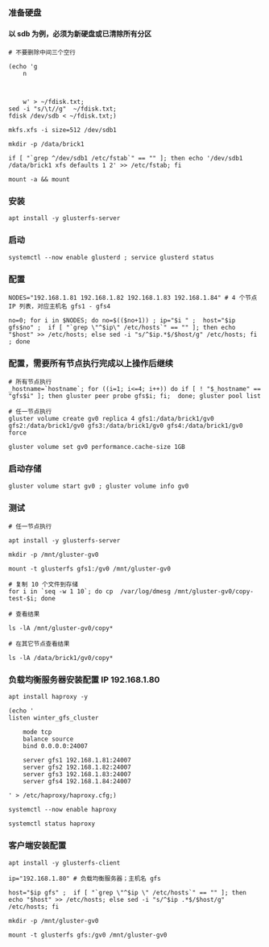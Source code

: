 

### 准备硬盘

#### 以 sdb 为例，必须为新硬盘或已清除所有分区

	# 不要删除中间三个空行
	
	(echo 'g
		n
		
		
		
		w' > ~/fdisk.txt;
	sed -i "s/\t//g"  ~/fdisk.txt;
	fdisk /dev/sdb < ~/fdisk.txt;)

	mkfs.xfs -i size=512 /dev/sdb1

	mkdir -p /data/brick1
	
	if [ "`grep ^/dev/sdb1 /etc/fstab`" == "" ]; then echo '/dev/sdb1 /data/brick1 xfs defaults 1 2' >> /etc/fstab; fi
	
	mount -a && mount


### 安装

	apt install -y glusterfs-server


### 启动

	systemctl --now enable glusterd ; service glusterd status


### 配置

	NODES="192.168.1.81 192.168.1.82 192.168.1.83 192.168.1.84" # 4 个节点 IP 列表，对应主机名 gfs1 - gfs4

	no=0; for i in $NODES; do no=$(($no+1)) ; ip="$i " ;  host="$ip gfs$no" ;  if [ "`grep \"^$ip\" /etc/hosts`" == "" ]; then echo "$host" >> /etc/hosts; else sed -i "s/^$ip.*$/$host/g" /etc/hosts; fi ; done


### 配置，需要所有节点执行完成以上操作后继续

	# 所有节点执行
	_hostname=`hostname`; for ((i=1; i<=4; i++)) do if [ ! "$_hostname" == "gfs$i" ]; then gluster peer probe gfs$i; fi;  done; gluster pool list

	# 任一节点执行
	gluster volume create gv0 replica 4 gfs1:/data/brick1/gv0 gfs2:/data/brick1/gv0 gfs3:/data/brick1/gv0 gfs4:/data/brick1/gv0 force

	gluster volume set gv0 performance.cache-size 1GB

### 启动存储

	gluster volume start gv0 ; gluster volume info gv0


### 测试

	# 任一节点执行
	
	apt install -y glusterfs-server

	mkdir -p /mnt/gluster-gv0

	mount -t glusterfs gfs1:/gv0 /mnt/gluster-gv0
	
	# 复制 10 个文件到存储
	for i in `seq -w 1 10`; do cp  /var/log/dmesg /mnt/gluster-gv0/copy-test-$i; done

	# 查看结果

	ls -lA /mnt/gluster-gv0/copy*

	# 在其它节点查看结果

	ls -lA /data/brick1/gv0/copy*
	

### 负载均衡服务器安装配置 IP 192.168.1.80

	apt install haproxy -y

	(echo '
	listen winter_gfs_cluster

		mode tcp
		balance source
		bind 0.0.0.0:24007
		
		server gfs1 192.168.1.81:24007
		server gfs2 192.168.1.82:24007
		server gfs3 192.168.1.83:24007
		server gfs4 192.168.1.84:24007

	' > /etc/haproxy/haproxy.cfg;)

	systemctl --now enable haproxy

	systemctl status haproxy

	
### 客户端安装配置

	apt install -y glusterfs-client

	ip="192.168.1.80" # 负载均衡服务器；主机名 gfs

	host="$ip gfs" ;  if [ "`grep \"^$ip \" /etc/hosts`" == "" ]; then echo "$host" >> /etc/hosts; else sed -i "s/^$ip .*$/$host/g" /etc/hosts; fi
	
	mkdir -p /mnt/gluster-gv0

	mount -t glusterfs gfs:/gv0 /mnt/gluster-gv0




